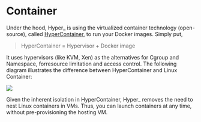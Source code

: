 # Container

Under the hood, Hyper_ is using the virtualized container technology (open-source), called [HyperContainer](github.com/hyperhq/hyper), to run your Docker images. Simply put,

  > HyperContainer = Hypervisor + Docker image

It uses hypervisors (like KVM, Xen) as the alternatives for Cgroup and Namespace, forresource limitation and access control. The following diagram illustrates the difference between HyperContainer and Linux Container:

![](https://trello-attachments.s3.amazonaws.com/5694785e124f36d746f5c7be/1511x393/b8b5cd31b59af44c0c86349e150438fb/HyperContainer_vs_LinuxContainer.png)
  

Given the inherent isolation in HyperContainer, Hyper_ removes the need to nest Linux containers in VMs. Thus, you can launch containers at any time, without pre-provisioning the hosting VM.

